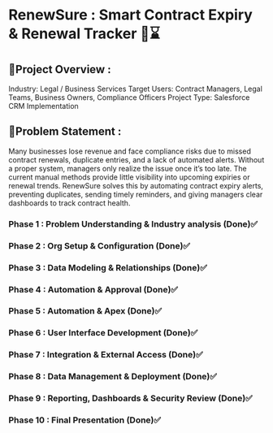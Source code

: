 # RenewSure : Smart Contract Expiry & Renewal Tracker 🔄️⌛ 

## 🔗Project Overview :
Industry: Legal / Business Services
Target Users: Contract Managers, Legal Teams, Business Owners, Compliance Officers
Project Type: Salesforce CRM Implementation

## 🔗Problem Statement :
Many businesses lose revenue and face compliance risks due to missed contract renewals,
duplicate entries, and a lack of automated alerts. Without a proper system, managers only realize
the issue once it’s too late. The current manual methods provide little visibility into upcoming
expiries or renewal trends.
RenewSure solves this by automating contract expiry alerts, preventing duplicates, sending timely
reminders, and giving managers clear dashboards to track contract health.

### Phase 1 : Problem Understanding & Industry analysis (Done)✅
### Phase 2 : Org Setup & Configuration (Done)✅
### Phase 3 : Data Modeling & Relationships (Done)✅
### Phase 4 :  Automation & Approval  (Done)✅
### Phase 5 : Automation & Apex  (Done)✅
### Phase 6 : User Interface Development  (Done)✅
### Phase 7 : Integration & External Access  (Done)✅
### Phase 8 : Data Management & Deployment  (Done)✅
### Phase 9 : Reporting, Dashboards & Security Review (Done)✅
### Phase 10 : Final Presentation (Done)✅



